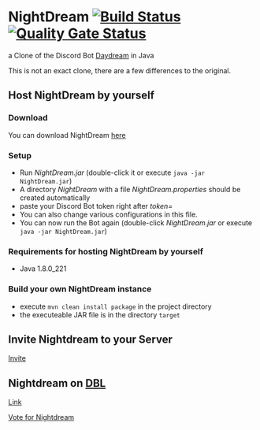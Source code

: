 # NightDream [![Build Status](https://travis-ci.com/JDiscordBots/NightDream.svg?branch=master)](https://travis-ci.com/JDiscordBots/NightDream) [![Quality Gate Status](https://sonarcloud.io/api/project_badges/measure?project=NightDream&metric=alert_status)](https://sonarcloud.io/dashboard?id=NightDream)
a Clone of the Discord Bot [Daydream](https://git.geist.ga/infi/daydream) in Java

This is not an exact clone, there are a few differences to the original.

## Host NightDream by yourself
### Download
You can download NightDream [here](https://github.com/JDiscordBots/Nightdream/wiki/NightDream.jar)

### Setup
* Run *NightDream.jar* (double-click it or execute `java -jar NightDream.jar`)
* A directory *NightDream* with a file *NightDream.properties* should be created automatically
* paste your Discord Bot token right after *token=*
* You can also change various configurations in this file.
* You can now run the Bot again (double-click *NightDream.jar* or execute `java -jar NightDream.jar`)

### Requirements for hosting NightDream by yourself
* Java 1.8.0_221

### Build your own NightDream instance
* execute `mvn clean install package` in the project directory
* the executeable JAR file is in the directory `target`

## Invite Nightdream to your Server
[Invite](https://discordapp.com/oauth2/authorize?client_id=596643235523330070&permissions=8&scope=bot)

## Nightdream on [DBL](https://discordbots.org)
[Link](https://discordbots.org/bot/596643235523330070)

[Vote for Nightdream](https://discordbots.org/bot/596643235523330070/vote)
